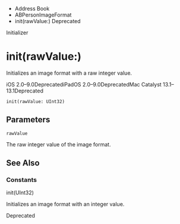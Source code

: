

- Address Book
- ABPersonImageFormat
-  init(rawValue:) Deprecated

Initializer

# init(rawValue:)

Initializes an image format with a raw integer value.

iOS 2.0–9.0DeprecatediPadOS 2.0–9.0DeprecatedMac Catalyst 13.1–13.1Deprecated

``` source
init(rawValue: UInt32)
```

## Parameters 

`rawValue`  

The raw integer value of the image format.

## See Also

### Constants

init(UInt32)

Initializes an image format with an integer value.

Deprecated

